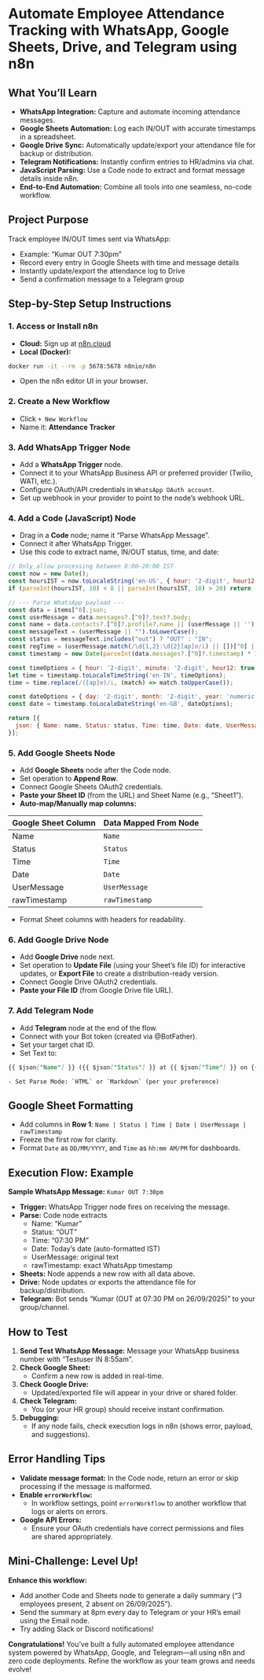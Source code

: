 # Automate Employee Attendance Tracking with WhatsApp, Google Sheets, Drive, and Telegram using n8n


## What You’ll Learn
- **WhatsApp Integration:** Capture and automate incoming attendance messages.
- **Google Sheets Automation:** Log each IN/OUT with accurate timestamps in a spreadsheet.
- **Google Drive Sync:** Automatically update/export your attendance file for backup or distribution.
- **Telegram Notifications:** Instantly confirm entries to HR/admins via chat.
- **JavaScript Parsing:** Use a Code node to extract and format message details inside n8n.
- **End-to-End Automation:** Combine all tools into one seamless, no-code workflow.

## Project Purpose
Track employee IN/OUT times sent via WhatsApp:
- Example: “Kumar OUT 7:30pm”
- Record every entry in Google Sheets with time and message details
- Instantly update/export the attendance log to Drive
- Send a confirmation message to a Telegram group


## Step-by-Step Setup Instructions
### 1. Access or Install n8n

- **Cloud:** Sign up at [n8n.cloud](https://n8n.cloud/)
- **Local (Docker):**

```bash
docker run -it --rm -p 5678:5678 n8nio/n8n
```

- Open the n8n editor UI in your browser.

### 2. Create a New Workflow

- Click `+ New Workflow`
- Name it: **Attendance Tracker**

### 3. Add WhatsApp Trigger Node

- Add a **WhatsApp Trigger** node.
- Connect it to your WhatsApp Business API or preferred provider (Twilio, WATI, etc.).
- Configure OAuth/API credentials in `WhatsApp OAuth account`.
- Set up webhook in your provider to point to the node’s webhook URL.

### 4. Add a Code (JavaScript) Node

- Drag in a **Code** node; name it “Parse WhatsApp Message”.
- Connect it after WhatsApp Trigger.
- Use this code to extract name, IN/OUT status, time, and date:

```javascript
// Only allow processing between 8:00–20:00 IST
const now = new Date();
const hoursIST = now.toLocaleString('en-US', { hour: '2-digit', hour12: false, timeZone: 'Asia/Kolkata' });
if (parseInt(hoursIST, 10) < 8 || parseInt(hoursIST, 10) > 20) return [];

// --- Parse WhatsApp payload ---
const data = items[^0].json;
const userMessage = data.messages?.[^0]?.text?.body;
const name = data.contacts?.[^0]?.profile?.name || (userMessage || '').split(" ")[^0] || "Unknown Employee";
const messageText = (userMessage || "").toLowerCase();
const status = messageText.includes("out") ? "OUT" : "IN";
const regTime = (userMessage.match(/\d{1,2}:\d{2}[ap]m/i) || [])[^0] || "Time Not Found";
const timestamp = new Date(parseInt(data.messages?.[^0]?.timestamp) * 1000);

const timeOptions = { hour: '2-digit', minute: '2-digit', hour12: true, timeZone: 'Asia/Kolkata' };
let time = timestamp.toLocaleTimeString('en-IN', timeOptions);
time = time.replace(/([ap]m)/i, (match) => match.toUpperCase());

const dateOptions = { day: '2-digit', month: '2-digit', year: 'numeric', timeZone: 'Asia/Kolkata' };
const date = timestamp.toLocaleDateString('en-GB', dateOptions);

return [{
  json: { Name: name, Status: status, Time: time, Date: date, UserMessage: userMessage, rawTimestamp: data.messages?.[^0]?.timestamp }
}];
```

### 5. Add Google Sheets Node

- Add **Google Sheets** node after the Code node.
- Set operation to **Append Row**.
- Connect Google Sheets OAuth2 credentials.
- **Paste your Sheet ID** (from the URL) and Sheet Name (e.g., “Sheet1”).
- **Auto-map/Manually map columns:**

| Google Sheet Column | Data Mapped From Node |
| :------------------ | :-------------------- |
| Name                | `Name`                |
| Status              | `Status`              |
| Time                | `Time`                |
| Date                | `Date`                |
| UserMessage         | `UserMessage`         |
| rawTimestamp        | `rawTimestamp`        |

- Format Sheet columns with headers for readability.

### 6. Add Google Drive Node

- Add **Google Drive** node next.
- Set operation to **Update File** (using your Sheet’s file ID) for interactive updates, or **Export File** to create a distribution-ready version.
- Connect Google Drive OAuth2 credentials.
- **Paste your File ID** (from Google Drive file URL).

### 7. Add Telegram Node

- Add **Telegram** node at the end of the flow.
- Connect with your Bot token (created via @BotFather).
- Set your target chat ID.
- Set Text to:

```markdown
{{ $json["Name"] }} ({{ $json["Status"] }} at {{ $json["Time"] }} on {{ $json["Date"] }})
```

    - Set Parse Mode: `HTML` or `Markdown` (per your preference)

## Google Sheet Formatting

- Add columns in **Row 1**:
  `Name | Status | Time | Date | UserMessage | rawTimestamp`
- Freeze the first row for clarity.
- Format `Date` as `DD/MM/YYYY`, and `Time` as `hh:mm AM/PM` for dashboards.

## Execution Flow: Example

**Sample WhatsApp Message:**
`Kumar OUT 7:30pm`

- **Trigger:** WhatsApp Trigger node fires on receiving the message.
- **Parse:** Code node extracts
  - Name: “Kumar”
  - Status: “OUT”
  - Time: “07:30 PM”
  - Date: Today’s date (auto-formatted IST)
  - UserMessage: original text
  - rawTimestamp: exact WhatsApp timestamp
- **Sheets:** Node appends a new row with all data above.
- **Drive:** Node updates or exports the attendance file for backup/distribution.
- **Telegram:** Bot sends “Kumar (OUT at 07:30 PM on 26/09/2025)” to your group/channel.

## How to Test

1. **Send Test WhatsApp Message:**
   Message your WhatsApp business number with “Testuser IN 8:55am”.
2. **Check Google Sheet:**
   - Confirm a new row is added in real-time.
3. **Check Google Drive:**
   - Updated/exported file will appear in your drive or shared folder.
4. **Check Telegram:**
   - You (or your HR group) should receive instant confirmation.
5. **Debugging:**
   - If any node fails, check execution logs in n8n (shows error, payload, and suggestions).

## Error Handling Tips

- **Validate message format:**
  In the Code node, return an error or skip processing if the message is malformed.
- **Enable `errorWorkflow`:**
  - In workflow settings, point `errorWorkflow` to another workflow that logs or alerts on errors.
- **Google API Errors:**
  - Ensure your OAuth credentials have correct permissions and files are shared appropriately.

## Mini-Challenge: Level Up!

**Enhance this workflow:**

- Add another Code and Sheets node to generate a daily summary (“3 employees present, 2 absent on 26/09/2025”).
- Send the summary at 8pm every day to Telegram or your HR’s email using the Email node.
- Try adding Slack or Discord notifications!

**Congratulations!**
You’ve built a fully automated employee attendance system powered by WhatsApp, Google, and Telegram—all using n8n and zero code deployments.
Refine the workflow as your team grows and needs evolve!
